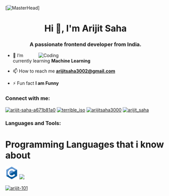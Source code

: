 
[![MasterHead](https://1.bp.blogspot.com/-7A4WynwLsMw/XbBpCXG8fHI/AAAAAAAAMt4/uOa1bpLskYgrwGbllhSu2SDj_Mig8SXJQCLcBGAsYHQ/s1600/2000_600px.gif)]
<h1 align="center">Hi 👋, I'm Arijit Saha</h1>
<h3 align="center">A passionate frontend developer from India.</h3>
<img align="right" alt="Coding" width="400" src="https://cdn.dribbble.com/users/1162077/screenshots/3848914/programmer.gif">

<!-- <p align="left"> <img src="https://komarev.com/ghpvc/?username=rishavchanda&label=Profile%20views&color=0e75b6&style=flat" alt="rishavchanda" /> </p>

<p align="left"> <a href="https://twitter.com/rishavchanda" target="blank"><img src="https://img.shields.io/twitter/follow/rishavchanda?logo=twitter&style=for-the-badge" alt="rishavchanda" /></a> </p> -->

- 🌱 I’m currently learning **Machine Learning**

- 📫 How to reach me **arijitsaha3002@gmail.com**

- ⚡ Fun fact **I am Funny**

<h3 align="left">Connect with me:</h3>
<p align="left">
<a href="https://linkedin.com/in/arijit-saha-a671b81a0" target="blank"><img align="center" src="https://raw.githubusercontent.com/rahuldkjain/github-profile-readme-generator/master/src/images/icons/Social/linked-in-alt.svg" alt="arijit-saha-a671b81a0" height="30" width="40" /></a>
<a href="https://instagram.com/terrible_iso" target="blank"><img align="center" src="https://raw.githubusercontent.com/rahuldkjain/github-profile-readme-generator/master/src/images/icons/Social/instagram.svg" alt="terrible_iso" height="30" width="40" /></a>
<a href="https://www.hackerrank.com/arijitsaha3000" target="blank"><img align="center" src="https://raw.githubusercontent.com/rahuldkjain/github-profile-readme-generator/master/src/images/icons/Social/hackerrank.svg" alt="arijitsaha3000" height="30" width="40" /></a>
<a href="https://www.leetcode.com/arijit_saha" target="blank"><img align="center" src="https://raw.githubusercontent.com/rahuldkjain/github-profile-readme-generator/master/src/images/icons/Social/leet-code.svg" alt="arijit_saha" height="30" width="40" /></a>
</p>

<h3 align="left">Languages and Tools:</h3>
<h1>Programming Languages that i know about</h1>
<p align="left"><a href="https://www.cprogramming.com/" target="_blank" rel="noreferrer"><img src="https://raw.githubusercontent.com/devicons/devicon/master/icons/c/c-original.svg" alt="c" width="40" height="40"/></a> <a href="https://www.w3schools.com/cpp/" target="_blank" rel="noreferrer"><img src="https://raw.githubusercontent.com/devicons/devicon/master/icons/cplusplus/cplusplus-original.svg alt="cplusplus" width="40 height="/></a>
        <a href="https://www.java.com" target="_blank" rel="noreferrer"> </p> 


<!--        
        <a href="https://www.java.com" target="_blank" rel="noreferrer">
            <img
                src="https://raw.githubusercontent.com/devicons/devicon/master/icons/java/java-original.svg"
                alt="java"
                width="40"
                height="40"
            />
        </a>
        <a
            href="https://developer.mozilla.org/en-US/docs/Web/JavaScript"
            target="_blank"
            rel="noreferrer"
        >
            <img
                src="https://raw.githubusercontent.com/devicons/devicon/master/icons/javascript/javascript-original.svg"
                alt="javascript"
                width="40"
                height="40"
            />
        </a>
        <a href="https://www.python.org" target="_blank" rel="noreferrer">
            <img
                src="https://raw.githubusercontent.com/devicons/devicon/master/icons/python/python-original.svg"
                alt="python"
                width="40"
                height="40"
            />
        </a> -->
       
<p><img align="center" src="https://github-readme-stats.vercel.app/api/top-langs?username=arijit-101&show_icons=true&locale=en&layout=compact" alt="arijit-101" /></p>
